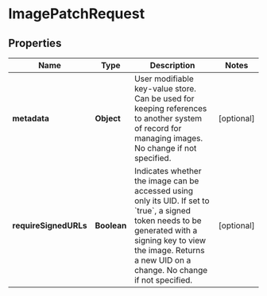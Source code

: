 # ImagePatchRequest

## Properties
Name | Type | Description | Notes
------------ | ------------- | ------------- | -------------
**metadata** | **Object** | User modifiable key-value store. Can be used for keeping references to another system of record for managing images. No change if not specified. |  [optional]
**requireSignedURLs** | **Boolean** | Indicates whether the image can be accessed using only its UID. If set to &#x60;true&#x60;, a signed token needs to be generated with a signing key to view the image. Returns a new UID on a change. No change if not specified. |  [optional]
